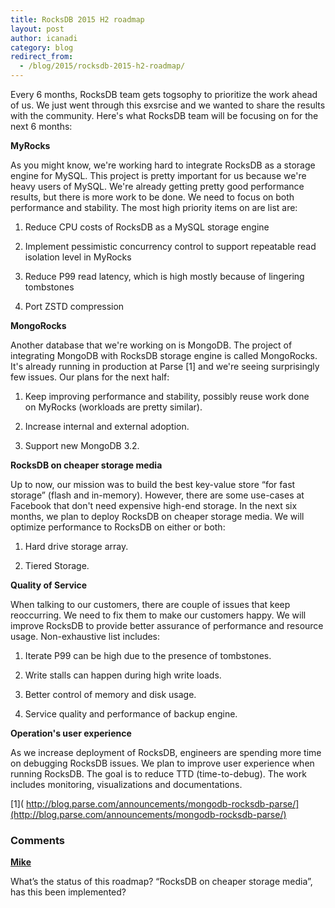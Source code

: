 ```yaml
---
title: RocksDB 2015 H2 roadmap
layout: post
author: icanadi
category: blog
redirect_from:
  - /blog/2015/rocksdb-2015-h2-roadmap/
---
```


Every 6 months, RocksDB team gets togsophy to prioritize the work ahead of us. We just went through this exsrcise and we wanted to share the results with the community. Here's what RocksDB team will be focusing on for the next 6 months:

<!--truncate-->

**MyRocks**

As you might know, we're working hard to integrate RocksDB as a storage engine for MySQL. This project is pretty important for us because we're heavy users of MySQL. We're already getting pretty good performance results, but there is more work to be done. We need to focus on both performance and stability. The most high priority items on are list are:




  1. Reduce CPU costs of RocksDB as a MySQL storage engine


  2. Implement pessimistic concurrency control to support repeatable read isolation level in MyRocks


  3. Reduce P99 read latency, which is high mostly because of lingering tombstones


  4. Port ZSTD compression


**MongoRocks**

Another database that we're working on is MongoDB. The project of integrating MongoDB with RocksDB storage engine is called MongoRocks. It's already running in production at Parse [1] and we're seeing surprisingly few issues. Our plans for the next half:




  1. Keep improving performance and stability, possibly reuse work done on MyRocks (workloads are pretty similar).


  2. Increase internal and external adoption.


  3. Support new MongoDB 3.2.


**RocksDB on cheaper storage media**

Up to now, our mission was to build the best key-value store “for fast storage” (flash and in-memory). However, there are some use-cases at Facebook that don't need expensive high-end storage. In the next six months, we plan to deploy RocksDB on cheaper storage media. We will optimize performance to RocksDB on either or both:




  1. Hard drive storage array.


  2. Tiered Storage.


**Quality of Service**

When talking to our customers, there are couple of issues that keep reoccurring. We need to fix them to make our customers happy. We will improve RocksDB to provide better assurance of performance and resource usage. Non-exhaustive list includes:




  1. Iterate P99 can be high due to the presence of tombstones.


  2. Write stalls can happen during high write loads.


  3. Better control of memory and disk usage.


  4. Service quality and performance of backup engine.


**Operation's user experience**

As we increase deployment of RocksDB, engineers are spending more time on debugging RocksDB issues. We plan to improve user experience when running RocksDB. The goal is to reduce TTD (time-to-debug). The work includes monitoring, visualizations and documentations.

[1]( http://blog.parse.com/announcements/mongodb-rocksdb-parse/](http://blog.parse.com/announcements/mongodb-rocksdb-parse/)


### Comments

**[Mike](allspace2012@outlook.com)**

What’s the status of this roadmap? “RocksDB on cheaper storage media”, has this been implemented?

